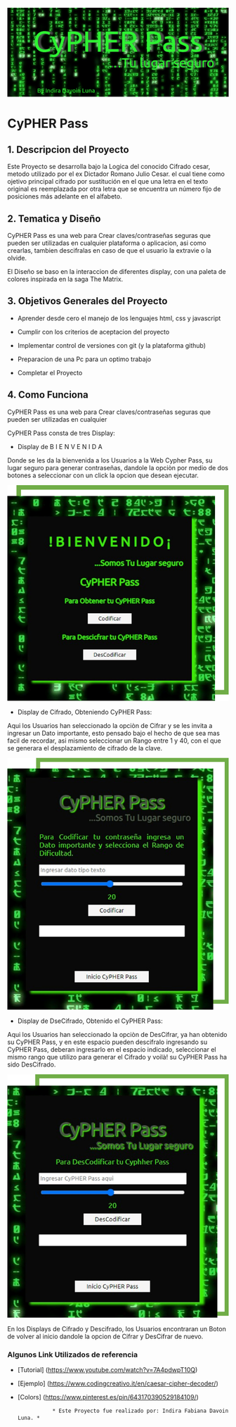 

![CyPHER Pass|100](https://github.com/HicoTico/DEV005-cipher/blob/main/intro_img.png?raw=true)


# CyPHER Pass

## 1. Descripcion del Proyecto

Este Proyecto se desarrolla bajo la Logica del conocido Cifrado cesar, metodo utilizado
por el ex Dictador Romano Julio Cesar. el cual tiene como ojetivo principal
cifrado por sustitución en el que una letra en el texto original es
reemplazada por otra letra que se encuentra un número fijo de posiciones más
adelante en el alfabeto.

## 2. Tematica y Diseño

CyPHER Pass es una web para Crear claves/contraseñas seguras que pueden ser utilizadas en cualquier 
plataforma o aplicacion, asi como crearlas, tambien descifralas en caso de que el usuario la extravie o la olvide.

El Diseño se baso en la interaccion de diferentes display, con una paleta de colores inspirada en 
la saga The Matrix.


## 3. Objetivos Generales del Proyecto

* Aprender desde cero el manejo de los lenguajes html, css y javascript
 
* Cumplir con los criterios de aceptacion del proyecto

* Implementar control de versiones con git (y la plataforma github)

* Preparacion de una Pc para un optimo trabajo

* Completar el Proyecto


## 4. Como Funciona

CyPHER Pass es una web para Crear claves/contraseñas seguras que pueden ser utilizadas en cualquier 

CyPHER Pass consta de tres Display:

* Display de B I E N V E N I D A

Donde se les da la bienvenida a los Usuarios a la Web Cypher Pass, su lugar seguro para generar
contraseñas, dandole la opciòn por medio de dos botones a seleccionar con un click la opcion que
desean ejecutar.

![Display 1|100](https://github.com/HicoTico/DEV005-cipher/blob/26e40db203869041bd834e616724cfce55c0df06/thd_Imagen1.png?raw=true)

* Display de Cifrado, Obteniendo CyPHER Pass:

Aqui los Usuarios han seleccionado la opciòn de Cifrar y se les invita a ingresar un Dato
importante, esto pensado bajo el hecho de que sea mas facil de recordar, asi mismo seleccionar
un Rango entre 1 y 40, con el que se generara el desplazamiento de cifrado de la clave.  


![Display 2|100](https://github.com/HicoTico/DEV005-cipher/blob/main/thd_display_2_1.png?raw=true)


* Display de DseCifrado, Obtenido el CyPHER Pass:

Aqui los Usuarios han seleccionado la opciòn de DesCifrar, ya han obtenido su CyPHER Pass,
y en este espacio pueden descifralo ingresando su CyPHER Pass, deberan ingresarlo en el espacio
indicado, seleccionar el mismo rango que utilizo para generar el Cifrado y voilà! 
su CyPHER Pass ha sido DesCifrado.


![Display 3|100](https://github.com/HicoTico/DEV005-cipher/blob/main/thd_display_3_1.png?raw=true)


En los Displays de Cifrado y Descifrado, los Usuarios encontraran un Boton de volver al inicio
dandole la opcion de Cifrar y DesCifrar de nuevo.

### Algunos Link Utilizados de referencia

* [Tutorial] (https://www.youtube.com/watch?v=7A4pdwpT10Q)

* [Ejemplo] (https://www.codingcreativo.it/en/caesar-cipher-decoder/)

* [Colors] (https://www.pinterest.es/pin/643170390529184109/)




                 * Este Proyecto fue realizado por: Indira Fabiana Davoin Luna. *  



